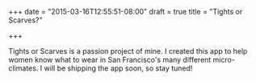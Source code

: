 +++
date = "2015-03-16T12:55:51-08:00"
draft = true
title = "Tights or Scarves?"

+++

Tights or Scarves is a passion project of mine. I created this app to help women know what to wear in San Francisco's many different micro-climates. I will be shipping the app soon, so stay tuned! 